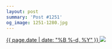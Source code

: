 ```yaml
---
layout: post
summary: 'Post #1251'
og_image: 1251-1280.jpg
---
```


<p>
 <time>
  <a href="/1251">
   {{ page.date | date: "%B %-d, %Y" }}
  </a>
 </time>
 <a href="/1251">
  <img sizes="(min-width: 700px) 50vw, calc(100vw - 2rem)" src="{{ site.assets_url }}/1251-640.jpg" srcset="{{ site.assets_url }}/1251-320.jpg 320w, {{ site.assets_url }}/1251-640.jpg 640w, {{ site.assets_url }}/1251-960.jpg 960w, {{ site.assets_url }}/1251-1280.jpg 1280w"/>
 </a>
</p>
